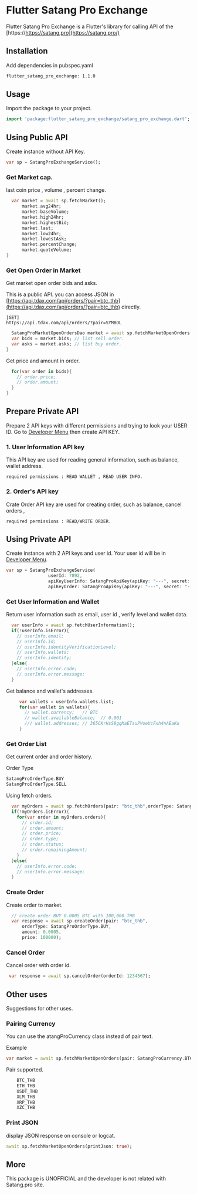# Flutter Satang Pro Exchange

Flutter Satang Pro Exchange is a Flutter's library for calling API of the [https://https://satang.pro](https://satang.pro/)

## Installation

Add dependencies in pubspec.yaml

```bash
flutter_satang_pro_exchange: 1.1.0
```

## Usage

Import the package to your project.

```dart
import 'package:flutter_satang_pro_exchange/satang_pro_exchange.dart';
```

## Using Public API

Create instance without API Key.

```dart
var sp = SatangProExchangeService();
```

### Get Market cap.
last coin price , volume , percent change.

```dart
  var market = await sp.fetchMarket();
      market.avg24hr;
      market.baseVolume;
      market.high24hr;
      market.highestBid;
      market.last;
      market.low24hr;
      market.lowestAsk;
      market.percentChange;
      market.quoteVolume;
}
```

### Get Open Order in Market

Get market open order bids and asks.

This is a public API. you can access JSON in [https://api.tdax.com/api/orders/?pair=btc_thb](https://api.tdax.com/api/orders/?pair=btc_thb) directly.

```
[GET]
https://api.tdax.com/api/orders/?pair=SYMBOL
```

```dart
  SatangProMarketOpenOrdersDao market = await sp.fetchMarketOpenOrders(pair: "btc_thb");
  var bids = market.bids; // list sell order.
  var asks = market.asks; // list buy order.
}
```

Get price and amount in order.

```dart
  for(var order in bids){
    // order.price;
    // order.amount;
  }
}
```


## Prepare Private API

Prepare 2 API keys with different permissions and trying to look your USER ID.
Go to [Developer Menu](https://satang.pro/developers) then create API KEY.

### 1. User Information API key

This API key are used for reading general information, such as balance, wallet address.

```
required permissions : READ WALLET , READ USER INFO.
```

### 2. Order's API key

Crate Order API key are used for creating order, such as balance, cancel orders ,

```
required permissions : READ/WRITE ORDER.
```


## Using Private API

Create instance with 2 API keys and user id.
Your user id will be in [Developer Menu](https://satang.pro/developers).

```dart
var sp = SatangProExchangeService(
                userId: 7892,
                apiKeyUserInfo: SatangProApiKey(apiKey: "---", secret: "---"),
                apiKeyOrder: SatangProApiKey(apiKey: "---", secret: "---"));
```


### Get User Information and Wallet

Return user information such as email, user id , verify level and wallet data.

```dart
  var userInfo = await sp.fetchUserInformation();
  if(!userInfo.isError){
    // userInfo.email;
    // userInfo.id;
    // userInfo.identityVerificationLevel;
    // userInfo.wallets;
    // userInfo.identity;
  }else{
    // userInfo.error.code;
    // userInfo.error.message;
  }
```

Get balance and wallet's addresses.

```dart
     var wallets = userInfo.wallets.list;
     for(var wallet in wallets){
       // wallet.currency;   // BTC
       // wallet.availableBalance;  // 0.001
       /// wallet.addresses; // 365CKrHsS8gqMaETsuPVoeUcFxh4nAEaKu
     }
```


### Get Order List

Get current order and order history.

Order Type

```dart
SatangProOrderType.BUY
SatangProOrderType.SELL
```

Using fetch orders.

```dart
  var myOrders = await sp.fetchOrders(pair: "btc_thb",orderType: SatangProOrderType.BUY);
  if(!myOrders.isError){
    for(var order in myOrders.orders){
      // order.id;
      // order.amount;
      // order.price;
      // order.type;
      // order.status;
      // order.remainingAmount;
    }
  }else{
    // userInfo.error.code;
    // userInfo.error.message;
  }
```

### Create Order

Create order to market.

```dart
  // create order BUY 0.0005 BTC with 100,000 THB
  var response = await sp.createOrder(pair: "btc_thb",
      orderType: SatangProOrderType.BUY,
      amount: 0.0005,
      price: 100000);
```

### Cancel Order

Cancel order with order id.

```dart
 var response = await sp.cancelOrder(orderId: 1234567);
```

## Other uses

Suggestions for other uses.

### Pairing Currency

You can use the atangProCurrency class instead of pair text.

Example

```dart
var market = await sp.fetchMarketOpenOrders(pair: SatangProCurrency.BTC_THB);
```

Pair supported.

```dart
    BTC_THB
    ETH_THB
    USDT_THB
    XLM_THB
    XRP_THB
    XZC_THB
```


### Print JSON

display JSON response on console or logcat.

```dart
await sp.fetchMarketOpenOrders(printJson: true);
```

## More

This package is UNOFFICIAL and the developer is not related with Satang.pro site.